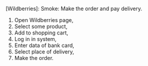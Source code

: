 [Wildberries]: Smoke: Make the order and pay delivery.

1. Open Wildberries page,
2. Select some product,
3. Add to shopping cart,
4. Log in in system,
5. Enter data of bank card,
6. Select place of delivery,
7. Make the order. 
